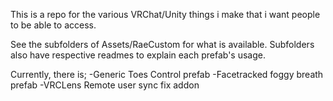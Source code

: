 This is a repo for the various VRChat/Unity things i make that i want people to be able to access.

See the subfolders of Assets/RaeCustom for what is available.
Subfolders also have respective readmes to explain each prefab's usage.

Currently, there is;
-Generic Toes Control prefab
-Facetracked foggy breath prefab
-VRCLens Remote user sync fix addon
